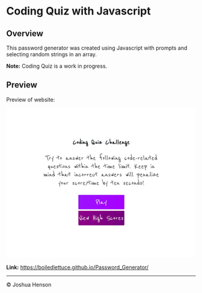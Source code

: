 # Coding Quiz with Javascript

## Overview

This password generator was created using Javascript with prompts and selecting random strings in an array.

**Note:** Coding Quiz is a work in progress.


## Preview

Preview of website:

![Quiz demo](./assets/Preview.JPG)

**Link:** https://boiledlettuce.github.io/Password_Generator/

- - -
© Joshua Henson
